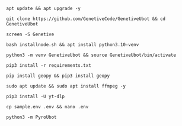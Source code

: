 
```
apt update && apt upgrade -y
```
```
git clone https://github.com/GenetiveCode/GenetiveUbot && cd GenetiveUbot
```
```
screen -S Genetive
```
```
bash installnode.sh && apt install python3.10-venv
```
```
python3 -m venv GenetiveUbot && source GenetiveUbot/bin/activate
```
```
pip3 install -r requirements.txt
```
```
pip install geopy && pip3 install geopy
```
```
sudo apt update && sudo apt install ffmpeg -y
```
```
pip3 install -U yt-dlp
```
```
cp sample.env .env && nano .env
```
```
python3 -m PyroUbot
```
